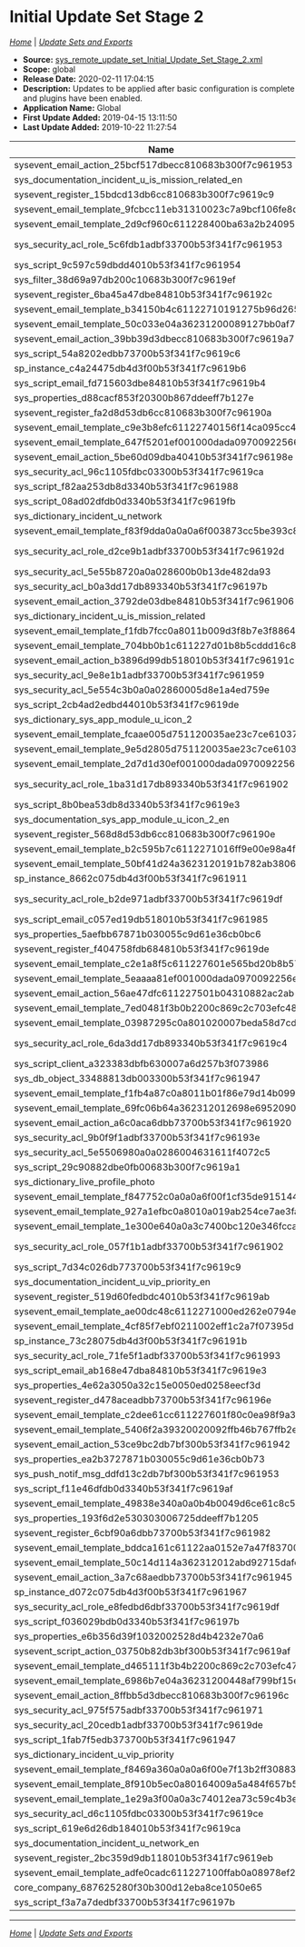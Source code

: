 # Initial Update Set Stage 2

*[Home](./README.md)* | *[Update Sets and Exports](./UpdateSetsAndExports.md)*

- **Source:** [sys_remote_update_set_Initial_Update_Set_Stage_2.xml](./xml/sys_remote_update_set_Initial_Update_Set_Stage_2.xml)
- **Scope:** global
- **Release Date:** 2020-02-11 17:04:15
- **Description:** Updates to be applied after basic configuration is complete and plugins have been enabled.
- **Application Name:** Global
- **First Update Added:** 2019-04-15 13:11:50
- **Last Update Added:** 2019-10-22 11:27:54

| Name | **Type** / Table | Target | Comments |
|------|------------------|--------|----------|
| sysevent_email_action_25bcf517dbecc810683b300f7c961953 | **Notification** / sc_req_item | Notify Request Item Received | |
| sys_documentation_incident_u_is_mission_related_en | **Field Label** / incident | Incident.Is Mission Related | |
| sysevent_register_15bdcd13db6cc810683b300f7c9619c9 | **Event Registration** / sc_req_item | army.sc_req_item.in_stock | |
| sysevent_email_template_9fcbcc11eb31310023c7a9bcf106fe8d | **Email Template** / task_activity | task_activity.appointment_cancellation | |
| sysevent_email_template_2d9cf960c611228400ba63a2b2409595 | **Email Template** / sc_request | request.general | |
| sys_security_acl_role_5c6fdb1adbf33700b53f341f7c961953 | **Access Roles** / 975f575adbf33700b53f341f7c961971 | .user_admin | |
| sys_script_9c597c59dbdd4010b53f341f7c961954 | **Business Rule** / task | Unassigned Task Work Warning | |
| sys_filter_38d69a97db200c10683b300f7c9619ef | **Filter** / sys_script_email | Name starts with army. | |
| sysevent_register_6ba45a47dbe84810b53f341f7c96192c | **Event Registration** / sc_req_item | army.sc_req_item.no.fulfillment_group | |
| sysevent_email_template_b34150b4c61122710191275b96d265fe | **Email Template** / sysapproval_approver | change.itil.rejected.by.other | |
| sysevent_email_template_50c033e04a36231200089127bb0af7de | **Email Template** / change_task | change_task.itil.role | |
| sysevent_email_action_39bb39d3dbecc810683b300f7c9619a7 | **Notification** / sc_req_item | Notify Request Item Backordered | |
| sys_script_54a8202edbb73700b53f341f7c9619c6 | **Business Rule** / incident | Incident caller profile validation | |
| sp_instance_c4a24475db4d3f00b53f341f7c9619b6 | **Instance** | | |
| sys_script_email_fd715603dbe84810b53f341f7c9619b4 | **Email Script** | army.sc_req_item.fulfill_order | |
| sys_properties_d88cacf853f20300b867ddeeff7b127e | **System Property** | com.snc.incident.autoclose.basedon.resolved_at | |
| sysevent_register_fa2d8d53db6cc810683b300f7c96190a | **Event Registration** / sc_req_item | army.sc_req_item.received | |
| sysevent_email_template_c9e3b8efc61122740156f14ca095cc47 | **Email Template** / task | task.itil.approve.action.role | |
| sysevent_email_template_647f5201ef001000dada09700922566a | **Email Template** / sysapproval_approver | document_revision.rejected | |
| sysevent_email_action_5be60d09dba40410b53f341f7c96198e | **Notification** / sc_req_item | Service Request Item Routing | |
| sys_security_acl_96c1105fdbc03300b53f341f7c9619ca | **Access Control** / sys_user.department | sys_user.department | |
| sys_script_f82aa253db8d3340b53f341f7c961988 | **Business Rule** / sys_user | User VIP Changed | |
| sys_script_08ad02dfdb0d3340b53f341f7c9619fb | **Business Rule** / live_profile | Sync User Photo | |
| sys_dictionary_incident_u_network | **Dictionary** / incident | Incident.Network | |
| sysevent_email_template_f83f9dda0a0a0a6f003873cc5be393c8 | **Email Template** / kb_submission | Knowledge Closed Duplicate | |
| sys_security_acl_role_d2ce9b1adbf33700b53f341f7c96192d | **Access Roles** / 20cedb1adbf33700b53f341f7c9619de | .user_admin | |
| sys_security_acl_5e55b8720a0a028600b0b13de482da93 | **Access Control** / sys_user.title | sys_user.title | |
| sys_security_acl_b0a3dd17db893340b53f341f7c96197b | **Access Control** / incident.u_vip_priority | incident.u_vip_priority | |
| sysevent_email_action_3792de03dbe84810b53f341f7c961906 | **Notification** / sc_req_item | Service Request Item Fulfill Order | |
| sys_dictionary_incident_u_is_mission_related | **Dictionary** / incident | Incident.Is Mission Related | |
| sysevent_email_template_f1fdb7fcc0a8011b009d3f8b7e3f8864 | **Email Template** / sysapproval_approver | request.itil.approver.reject | |
| sysevent_email_template_704bb0b1c611227d01b8b5cddd16c84d | **Email Template** / sc_req_item | request_item.general | |
| sysevent_email_action_b3896d99db518010b53f341f7c96191c | **Notification** / sys_user_group | Notify Group Task Not Assigned To User | |
| sys_security_acl_9e8e1b1adbf33700b53f341f7c961959 | **Access Control** / cmn_building | cmn_building | |
| sys_security_acl_5e554c3b0a0a02860005d8e1a4ed759e | **Access Control** / sys_user.mobile_phone | sys_user.mobile_phone | |
| sys_script_2cb4ad2edbd44010b53f341f7c9619de | **Business Rule** / sc_task | ARMY sc_task creating | |
| sys_dictionary_sys_app_module_u_icon_2 | **Dictionary** / sys_app_module | Module.New Icon | |
| sysevent_email_template_fcaae005d751120035ae23c7ce61037a | **Email Template** / incident | incident.header.comments.details | |
| sysevent_email_template_9e5d2805d751120035ae23c7ce6103c8 | **Email Template** / incident | incident.header.details | |
| sysevent_email_template_2d7d1d30ef001000dada09700922567c | **Email Template** / sysapproval_approver | document_revision.approve | |
| sys_security_acl_role_1ba31d17db893340b53f341f7c961902 | **Access Roles** / b0a3dd17db893340b53f341f7c96197b | .itil | |
| sys_script_8b0bea53db8d3340b53f341f7c9619e3 | **Business Rule** / sys_user | Initialize User VIP | |
| sys_documentation_sys_app_module_u_icon_2_en | **Field Label** / sys_app_module | Module.New Icon | |
| sysevent_register_568d8d53db6cc810683b300f7c96190e | **Event Registration** / sc_req_item | army.sc_req_item.backordered | |
| sysevent_email_template_b2c595b7c6112271016ff9e00e98a4f5 | **Email Template** / sysapproval_approver | change.itil.approver.reject | |
| sysevent_email_template_50bf41d24a3623120191b782ab38061e | **Email Template** / change_request | change.itil.role | |
| sp_instance_8662c075db4d3f00b53f341f7c961911 | **Instance** | | |
| sys_security_acl_role_b2de971adbf33700b53f341f7c9619df | **Access Roles** / 20cedb1adbf33700b53f341f7c9619de | .admin | |
| sys_script_email_c057ed19db518010b53f341f7c961985 | **Email Script** | army_task_group_notify_nouserassigned | |
| sys_properties_5aefbb67871b030055c9d61e36cb0bc6 | **System Property** | com.snc.incident.incident_alert.closure | |
| sysevent_register_f404758fdb684810b53f341f7c9619de | **Event Registration** / sc_req_item | army.sc_req_item.fulfill_order | |
| sysevent_email_template_c2e1a8f5c611227601e565bd20b8b578 | **Email Template** / sysapproval_approver | mailto.rejection | |
| sysevent_email_template_5eaaaa81ef001000dada0970092256ea | **Email Template** / sysapproval_approver | document_revision.rej.by.other | |
| sysevent_email_action_56ae47dfc611227501b04310882ac2ab | **Notification** / incident | Incident assigned to my group | |
| sysevent_email_template_7ed0481f3b0b2200c869c2c703efc487 | **Email Template** | Unsubscribe and Preferences | |
| sysevent_email_template_03987295c0a801020007beda58d7cd66 | **Email Template** / sc_task | sc_task.itil.role | |
| sys_security_acl_role_6da3dd17db893340b53f341f7c9619c4 | **Access Roles** / b0a3dd17db893340b53f341f7c96197b | .task_editor | |
| sys_script_client_a323383dbfb630007a6d257b3f073986 | **Client Script** / sc_task | Hide request item if request is not empt | |
| sys_db_object_33488813db003300b53f341f7c961947 | **Table** / sys_user | User | |
| sysevent_email_template_f1fb4a87c0a8011b01f86e79d14b0990 | **Email Template** / sysapproval_approver | request.itil.approve.role | |
| sysevent_email_template_69fc06b64a362312012698e6952090e4 | **Email Template** / change_request | change.ess.role | |
| sysevent_email_action_a6c0aca6dbb73700b53f341f7c961920 | **Notification** / sc_request | Requested For Profile Incomplete | |
| sys_security_acl_9b0f9f1adbf33700b53f341f7c96193e | **Access Control** / cmn_building | cmn_building | |
| sys_security_acl_5e5506980a0a0286004631611f4072c5 | **Access Control** / sys_user.phone | sys_user.phone | |
| sys_script_29c90882dbe0fb00683b300f7c9619a1 | **Business Rule** / sc_request | Request Submitted | |
| sys_dictionary_live_profile_photo | **Dictionary** / live_profile | Live Profile.Photo | |
| sysevent_email_template_f847752c0a0a0a6f00f1cf35de915144 | **Email Template** / kb_submission | Knowledge Closed Created | |
| sysevent_email_template_927a1efbc0a8010a019ab254ce7ae3fa | **Email Template** / sysapproval_approver | request.itil.cancelled.role | |
| sysevent_email_template_1e300e640a0a3c7400bc120e346fcca8 | **Email Template** / sc_req_item | sc_req_item.ess.role | |
| sys_security_acl_role_057f1b1adbf33700b53f341f7c961902 | **Access Roles** / 975f575adbf33700b53f341f7c961971 | .admin | |
| sys_script_7d34c026db773700b53f341f7c9619c9 | **Business Rule** / sc_request | Catalog requestor profile validation | |
| sys_documentation_incident_u_vip_priority_en | **Field Label** / incident | Incident.VIP Priority | |
| sysevent_register_519d60fedbdc4010b53f341f7c9619ab | **Event Registration** / sc_req_item | army.generic.request.route | |
| sysevent_email_template_ae00dc48c6112271000ed262e0794e3a | **Email Template** / change_request | change.itil.approve.action.role | |
| sysevent_email_template_4cf85f7ebf0211002eff1c2a7f07395d | **Email Template** / sys_sync_history | Code Review Update | |
| sp_instance_73c28075db4d3f00b53f341f7c96191b | **Instance** | | |
| sys_security_acl_role_71fe5f1adbf33700b53f341f7c961993 | **Access Roles** / cmn_building | cmn_building.admin | |
| sys_script_email_ab168e47dba84810b53f341f7c9619e3 | **Email Script** | army.generic.request.route | |
| sys_properties_4e62a3050a32c15e0050ed0258eecf3d | **System Property** | glide.email.test.user | |
| sysevent_register_d478aceadbb73700b53f341f7c96196e | **Event Registration** / incident | army.incident_caller.profile_incomplete | |
| sysevent_email_template_c2dee61cc611227601f80c0ea98f9a3f | **Email Template** / sysapproval_approver | mailto.approval | |
| sysevent_email_template_5406f2a39320020092ffb46b767ffb2e | **Email Template** / vtb_task | vtb.task.notification | |
| sysevent_email_action_53ce9bc2db7bf300b53f341f7c961942 | **Notification** / sys_user | | |
| sys_properties_ea2b3727871b030055c9d61e36cb0b73 | **System Property** | com.snc.incident.incident_task.closure | |
| sys_push_notif_msg_ddfd13c2db7bf300b53f341f7c961953 | **Push Notification Message** | NotifyProfileIncomplete | |
| sys_script_f11e46dfdb0d3340b53f341f7c9619af | **Business Rule** / live_profile | Initialize User or Profile Photo | |
| sysevent_email_template_49838e340a0a0b4b0049d6ce61c8c598 | **Email Template** / incident | incident.ess.resolve | |
| sys_properties_193f6d2e530303006725ddeeff7b1205 | **System Property** | com.snc.iam.incident_alert_task.closure | |
| sysevent_register_6cbf90a6dbb73700b53f341f7c961982 | **Event Registration** / sc_request | army.sc_requested_for.profile_incomplete | |
| sysevent_email_template_bddca161c61122aa0152e7a47f83700a | **Email Template** / incident | notify.change | |
| sysevent_email_template_50c14d114a362312012abd92715dafc8 | **Email Template** / problem | problem.itil.role | |
| sysevent_email_action_3a7c68aedbb73700b53f341f7c961945 | **Notification** / incident | Incident Caller Profile Incomplete | |
| sp_instance_d072c075db4d3f00b53f341f7c961967 | **Instance** | | |
| sys_security_acl_role_e8fedbd6dbf33700b53f341f7c9619df | **Access Roles** / cmn_building | cmn_building.user_admin | |
| sys_script_f036029bdb0d3340b53f341f7c96197b | **Business Rule** / sys_user | Sync User Profile Photo | |
| sys_properties_e6b356d39f1032002528d4b4232e70a6 | **System Property** | glide.sc.log.variable_actions | |
| sysevent_script_action_03750b82db3bf300b53f341f7c9619af | **Script Action** / session.established | validateUserProfileCompliance | |
| sysevent_email_template_d465111f3b4b2200c869c2c703efc47c | **Email Template** | Unsubscribe and Preferences Helvetica | |
| sysevent_email_template_6986b7e04a36231200448af799bf15e8 | **Email Template** / problem_task | problem_task.itil.role | |
| sysevent_email_action_8ffbb5d3dbecc810683b300f7c96196c | **Notification** / sc_req_item | Notify Request Item In Stock | |
| sys_security_acl_975f575adbf33700b53f341f7c961971 | **Access Control** / cmn_building | cmn_building | |
| sys_security_acl_20cedb1adbf33700b53f341f7c9619de | **Access Control** / cmn_building | cmn_building | |
| sys_script_1fab7f5edb373700b53f341f7c961947 | **Business Rule** / sys_user | User Building Changed | |
| sys_dictionary_incident_u_vip_priority | **Dictionary** / incident | Incident.VIP Priority | |
| sysevent_email_template_f8469a360a0a0a6f00e7f13b2ff30883 | **Email Template** / kb_submission | Knowledge Closed Invalid | |
| sysevent_email_template_8f910b5ec0a80164009a5a484f657b57 | **Email Template** / incident | incident.ess.role | |
| sysevent_email_template_1e29a3f00a0a3c74012ea73c59c4b3ea | **Email Template** / sc_req_item | sc_req_item.itil.role | |
| sys_security_acl_d6c1105fdbc03300b53f341f7c9619ce | **Access Control** / sys_user.manager | sys_user.manager | |
| sys_script_619e6d26db184010b53f341f7c9619ca | **Business Rule** / sc_req_item | ARMY sc_req_item creating | |
| sys_documentation_incident_u_network_en | **Field Label** / incident | Incident.Network | |
| sysevent_register_2bc359d9db118010b53f341f7c9619eb | **Event Registration** / sys_user_group | army.sys_user_group.task_unassigned | |
| sysevent_email_template_adfe0cadc611227100ffab0a08978ef2 | **Email Template** / sysapproval_approver | change.itil.approve.role | |
| core_company_687625280f30b300d12eba8ce1050e65 | **Company** | HQ | |
| sys_script_f3a7a7dedbf33700b53f341f7c96197b | **Business Rule** / cmn_department | Ensure Department Business Unit | |

_____

*[Home](./README.md)* | *[Update Sets and Exports](./UpdateSetsAndExports.md)*
